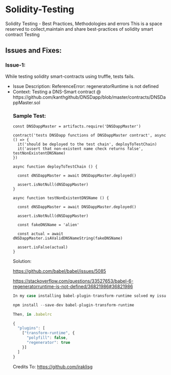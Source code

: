 # Solidity-Testing
Solidity Testing - Best Practices, Methodologies and errors
This is a space reserved to collect,maintain and share best-practices of solidity smart contract Testing




## Issues and Fixes:

### Issue-1:

While testing solidity smart-contracts using truffle, tests fails.
<ul>
<li>  
Issue Description: ReferenceError: regeneratorRuntime is not defined
  </li>
  <li>
Context: Testing a DNS-Smart contract @  https://github.com/kanthgithub/DNSDapp/blob/master/contracts/DNSDappMaster.sol
  </li>
  
### Sample Test:
```solidity
const DNSDappMaster = artifacts.require('DNSDappMaster')

contract('tests DNSDapp functions of DNSDappMaster contract', async () => {
  it('should be deployed to the test chain', deployToTestChain)
  it('assert that non-existent name check returns false', testNonExistentDNSName)
})

async function deployToTestChain () {

  const dNSDappMaster = await DNSDappMaster.deployed()

  assert.isNotNull(dNSDappMaster)
}

async function testNonExistentDNSName () {

  const dNSDappMaster = await DNSDappMaster.deployed()

  assert.isNotNull(dNSDappMaster)

  const fakeDNSName = 'alien'

  const actual = await dNSDappMaster.isAValidDNSNameString(fakeDNSName)

  assert.isFalse(actual)
}
```

Solution:

https://github.com/babel/babel/issues/5085

https://stackoverflow.com/questions/33527653/babel-6-regeneratorruntime-is-not-defined/36821986#36821986

```js
In my case installing babel-plugin-transform-runtime solved my issues:

npm install --save-dev babel-plugin-transform-runtime

Then, in .babelrc

{
  "plugins": [
    ["transform-runtime", {
      "polyfill": false,
      "regenerator": true
    }]
  ]
}
```

Credits To: https://github.com/iraklisg

